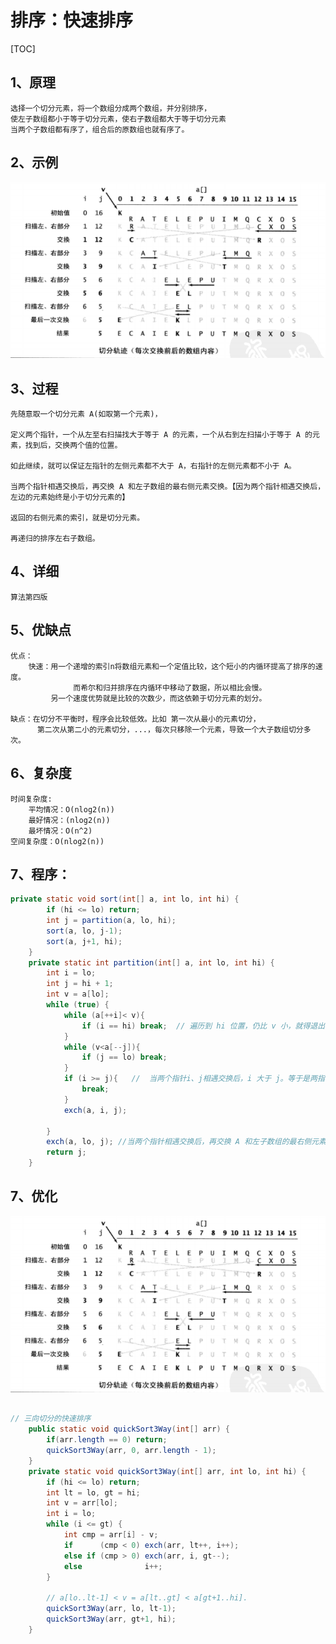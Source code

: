 # 排序：快速排序

[TOC]

## 1、原理

	选择一个切分元素，将一个数组分成两个数组，并分别排序，
    使左子数组都小于等于切分元素，使右子数组都大于等于切分元素
    当两个子数组都有序了，组合后的原数组也就有序了。

## 2、示例

![quicksort01](./image/quicksort01.png)

## 3、过程

	先随意取一个切分元素 A(如取第一个元素)，
    
    定义两个指针，一个从左至右扫描找大于等于 A 的元素，一个从右到左扫描小于等于 A 的元素，找到后，交换两个值的位置。
         
    如此继续，就可以保证左指针的左侧元素都不大于 A，右指针的左侧元素都不小于 A。
         
    当两个指针相遇交换后，再交换 A 和左子数组的最右侧元素交换。【因为两个指针相遇交换后，左边的元素始终是小于切分元素的】
         
    返回的右侧元素的索引，就是切分元素。
         
    再递归的排序左右子数组。
 
## 4、详细

	算法第四版
 
## 5、优缺点

	优点：
        快速：用一个递增的索引n将数组元素和一个定值比较，这个短小的内循环提高了排序的速度。
                  而希尔和归并排序在内循环中移动了数据，所以相比会慢。
             另一个速度优势就是比较的次数少，而这依赖于切分元素的划分。

    缺点：在切分不平衡时，程序会比较低效。比如 第一次从最小的元素切分，
          第二次从第二小的元素切分，...，每次只移除一个元素，导致一个大子数组切分多次。

## 6、复杂度

	时间复杂度:
		平均情况：O(nlog2(n))
		最好情况：(nlog2(n))
		最坏情况：O(n^2) 
    空间复杂度：O(nlog2(n))

## 7、程序：

```java
private static void sort(int[] a, int lo, int hi) {
        if (hi <= lo) return;
        int j = partition(a, lo, hi);
        sort(a, lo, j-1);
        sort(a, j+1, hi);
	}
	private static int partition(int[] a, int lo, int hi) {
        int i = lo;
        int j = hi + 1;
        int v = a[lo];
        while (true) {
            while (a[++i]< v){
                if (i == hi) break;  // 遍历到 hi 位置，仍比 v 小，就得退出循环，否则数组越界。
            }
            while (v<a[--j]){
                if (j == lo) break;
            }
            if (i >= j){   //  当两个指针i、j相遇交换后，i 大于 j。等于是两指针在同一位置
                break;
            }
            exch(a, i, j);

        }
        exch(a, lo, j); //当两个指针相遇交换后，再交换 A 和左子数组的最右侧元素交换。
        return j;
    }

```

## 7、优化

![quicksort01](./image/quicksort01.png)

```java

// 三向切分的快速排序
    public static void quickSort3Way(int[] arr) {
        if(arr.length == 0) return;
	    quickSort3Way(arr, 0, arr.length - 1);
    }
    private static void quickSort3Way(int[] arr, int lo, int hi) {
        if (hi <= lo) return;
        int lt = lo, gt = hi;
        int v = arr[lo];
        int i = lo;
        while (i <= gt) {
            int cmp = arr[i] - v;
            if      (cmp < 0) exch(arr, lt++, i++);
            else if (cmp > 0) exch(arr, i, gt--);
            else              i++;
        }

        // a[lo..lt-1] < v = a[lt..gt] < a[gt+1..hi].
        quickSort3Way(arr, lo, lt-1);
        quickSort3Way(arr, gt+1, hi);
    }
```
